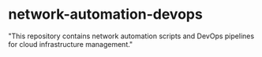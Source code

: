 # network-automation-devops
"This repository contains network automation scripts and DevOps pipelines for cloud infrastructure management."
